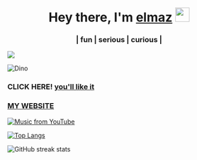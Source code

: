 <h1 align="center">Hey there, I'm <a href="https://www.linkedin.com/in/elmaz-dzhelianchyk//" target="_blank">elmaz</a> 
<img src="https://github.com/blackcater/blackcater/raw/main/images/Hi.gif" height="32"/></h1>
<h3 align="center">| fun | serious | curious |</h3>


<!-- StopNOW <h3 align="center">Computer science student </h3> -->
<!--  StopNOW  <h3 align="center">Welcome to my coding sanctuary! I'm a tech enthusiast with a love for coding!</h3>  -->

![](https://komarev.com/ghpvc/?username=9elmaz9&color=blue)


![Dino](https://raw.githubusercontent.com/saadeghi/saadeghi/master/dino.gif)

<!--!StopNOW    [MARIO](https://github.com/B4sicallyF0x/B4sicallyF0x/blob/main/Assets/Mario_Gameplay.gif)  -->
<!-- StopNOW this one mario too
https://user-images.githubusercontent.com/74038190/225813708-98b745f2-7d22-48cf-9150-083f1b00d6c9.gif   -->


### CLICK HERE! [you'll like it](https://9elmaz9.github.io/DAD-JOKES/)
###  [MY WEBSITE](https://9elmaz9.github.io/elmaz_dzhelianchyk/)







<!-- VARIANT 1 -->
<!-- [![Music from YouTube](https://img.youtube.com/vi/xw6BPt9f1eU/0.jpg)](https://music.youtube.com/watch?v=xw6BPt9f1eU&si=WB4jsDvlRJiDGge_) 
[![Music from YouTube](https://lh3.googleusercontent.com/tmWIksQ5Or0qcqxRs6vLKCDSP9AnQOn35wYK2XxDZQMY8HErb3WWcncd9H1THVNW5I3clhMLaHKHp5ueXQ=w544-h544-l90-rj)](https://music.youtube.com/watch?v=q8fSRJUG3Bo&si=ND69GtXL0Gk5urrX)-->

<!-- 18,10,24 HEKATE
[![Music from YouTube](https://lh3.googleusercontent.com/JwDI0sd0E3Ds-69Z_jOIHm4PHBstWIMwlFQoZ9B7r31NH5_eZcP402gkauVySIx8Zpy3jYXUBbp8gKQ5=w544-h544-l90-rj)](https://music.youtube.com/watch?v=4x8KpUyCnOw&si=Wmbhi0wXQLelx3lZ) -->

<!--19,10-->
[![Music from YouTube](https://lh3.googleusercontent.com/JwDI0sd0E3Ds-69Z_jOIHm4PHBstWIMwlFQoZ9B7r31NH5_eZcP402gkauVySIx8Zpy3jYXUBbp8gKQ5=w544-h544-l90-rj)](https://music.youtube.com/watch?v=v-9kvy6mOrs&si=ma_OrxmjUzPzTJIu) 





<!--
### Music from YouTube
[![Music from YouTube](https://music.youtube.com/playlist?list=OLAK5uy_lTw67gmhfKSpz1LGRHNUbNTbu4zGsv_Ho)
[![Music from YouTube](https://img.youtube.com/vi/xw6BPt9f1eU/0.jpg)](https://music.youtube.com/watch?v=xw6BPt9f1eU&si=WB4jsDvlRJiDGge_)
<iframe width="560" height="315" src="https://www.youtube.com/embed/xw6BPt9f1eU?autoplay=1" frameborder="0" allowfullscreen></iframe>
 -->



<!-- QUOTES STOP 
[![Readme Quotes](https://quotes-github-readme.vercel.app/api?type=horizontal&theme=dark)](https://github.com/piyushsuthar/github-readme-quotes) -->

<!-- 
![Anurag's GitHub stats](https://github-readme-stats.vercel.app/api?username=9elmaz9&show_icons=true) ![Anurag's GitHub stats](https://github-readme-stats.vercel.app/api username=9elmaz9&show_icons=true&theme=radical)

***
<picture>
  <source
    srcset="https://github-readme-stats.vercel.app/api?username=9elmaz9&show_icons=true&theme=dark"
    media="(prefers-color-scheme: dark)"
  />
  <source
    srcset="https://github-readme-stats.vercel.app/api?username=9elmaz9&show_icons=true"
    media="(prefers-color-scheme: light), (prefers-color-scheme: no-preference)"
  />
  <img src="https://github-readme-stats.vercel.app/api?username=9elmaz9&show_icons=true" />
</picture>
**

[![Top Langs](https://github-readme-stats.vercel.app/api/top-langs/?username=9elmaz9)](https://github.com/anuraghazra/github-readme-stats)  -->

[![Top Langs](https://github-readme-stats.vercel.app/api/top-langs/?username=9elmaz9&layout=donut)](https://github.com/9elmaz9/github-readme-stats)

<!-- статистика полосы АКТИВНАЯ сейчас -->
![GitHub streak stats](https://streak-stats.demolab.com/?user=9elmaz9)  




 <!--   ЭТО ТОТ СТРАННЫЙ ПОДСЧЕТ 
<a href="https://github.com/9elmaz9/github-readme-stats">
  <img height=200 align="center" src="https://github-readme-stats.vercel.app/api?username=9elmaz9" />-->

 <!-- </a>
<a href="https://github.com/9elmaz9a/convoychat">
  <img height=200 align="center" src="https://github-readme-stats.vercel.app/api/top-langs?username=9elmaz9&layout=compact&langs_count=8&card_width=320" />
</a>  -->
<!--[<img src='https://cdn.jsdelivr.net/npm/simple-icons@3.0.1/icons/github.svg' alt='github' height='40'>](https://github.com/9elmaz9)   -->


<!-- 
-name: Full-year calendar
-uses: 9elmaz9/metrics@latest
-with:
  -filename: metrics.plugin.isocalendar.fullyear.svg
-  token: ${{ secrets.METRICS_TOKEN }}
 - base: ""
 - plugin_isocalendar: yes
 - plugin_isocalendar_duration: full-year

-  name: Example
-uses: 9elmaz9/metrics@latest
-with:
 - filename: metrics.classic.svg
-  token: ${{ secrets.METRICS_TOKEN }}
  -base: header, repositories
  -plugin_lines: yes
-->

<!-- My music page is available at [9elmaz9.github.io/edzhelia.github.io](https://9elmaz9.github.io/edzhelia.github.io/). -->

<!-- My music page is available on [GitHub Pages](https://[9elmaz9.github.io/edzhelia.github.io/](https://9elmaz9.github.io/edzhelia.github.io/)).  -->



<!-- StopNOW   ### Hey guys 👋👋
### Hey guys 👋
#  I'm Elmaz!!! 
Passionate | Creative | Curious | 
<!-- Welcome to my coding sanctuary! I'm a tech enthusiast with a love for coding! -->
<!-- Welcome to my coding sanctuary! I'm a tech enthusiast with a love for coding! -->
<!-- Название вашей страницы GitHub Pages -->
[//]: # (Page URL)
[page-url]: https://9elmaz9.github.io/
<!--My music page is available at-->
<!--### click me [9elmaz9.github.io/edzhelia.github.io](https://9elmaz9.github.io/edzhelia.github.io/).  -->
<!--### my web  [9elmaz9.github.io/edzhelia.github.io](https://9elmaz9.github.io/elmaz_dzhelianchyk/). StopNOW -->
